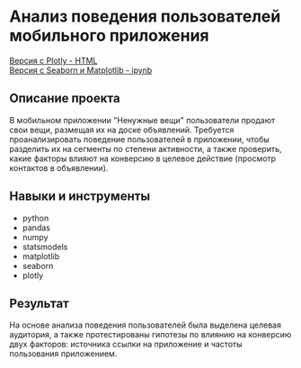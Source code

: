 # Анализ поведения пользователей мобильного приложения
[Версия с Plotly - HTML]()  
[Версия с Seaborn и Matplotlib - ipynb]()

## Описание проекта

В мобильном приложении "Ненужные вещи" пользователи продают свои вещи, размещая их на доске объявлений. Требуется проанализировать поведение пользователей в приложении, чтобы разделить их на сегменты по степени активности, а также проверить, какие факторы влияют на конверсию в целевое действие (просмотр контактов в объявлении). 

## Навыки и инструменты
- python
- pandas
- numpy
- statsmodels
- matplotlib
- seaborn
- plotly

## Результат
На основе анализа поведения пользователей была выделена целевая аудитория, а также протестированы гипотезы по влиянию на конверсию двух факторов: источника ссылки на приложение и частоты пользования приложением.
